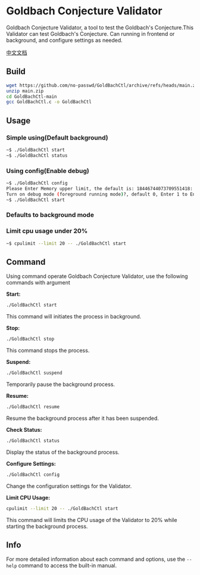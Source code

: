 # Goldbach Conjecture Validator

Goldbach Conjecture Validator, a tool to test the  Goldbach's Conjecture.This Validator can test Goldbach's Conjecture. Can running in frontend or background, and configure settings as needed.

[中文文档](readme_zh.md)

## Build

```bash
wget https://github.com/no-passwd/GoldBachCtl/archive/refs/heads/main.zip
unzip main.zip
cd GoldBachCtl-main
gcc GoldBachCtl.c -o GoldBachCtl
```

## Usage

### Simple using(Default background)
```bash
~$ ./GoldBachCtl start
~$ ./GoldBachCtl status
```

### Using config(Enable debug)
```bash
~$ ./GoldBachCtl config
Please Enter Memory upper limit, the default is: 18446744073709551418: 10000
Turn on debug mode (foreground running mode)?, default 0, Enter 1 to Enable: 1
~$ ./GoldBachCtl start
```

### Defaults to background mode

### Limit cpu usage under 20%

```bash
~$ cpulimit --limit 20 -- ./GoldBachCtl start
```

## Command

Using command operate Goldbach Conjecture Validator, use the following commands with argument

**Start:**
```bash
./GoldBachCtl start
```
This command will initiates the process in background.

**Stop:**
```bash
./GoldBachCtl stop
```
This command stops the process.

**Suspend:**
```bash
./GoldBachCtl suspend
```
Temporarily pause the background process.

**Resume:**
```bash
./GoldBachCtl resume
```
Resume the background process after it has been suspended.

**Check Status:**
```bash
./GoldBachCtl status
```
Display the status of the background process.

**Configure Settings:**
```bash
./GoldBachCtl config
```
Change the configuration settings for the Validator.

**Limit CPU Usage:**
```bash
cpulimit --limit 20 -- ./GoldBachCtl start
```
This command will limits the CPU usage of the Validator to 20% while starting the background process. 

## Info
For more detailed information about each command and options, use the `--help` command to access the built-in manual.
